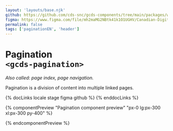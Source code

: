 ```yaml
---
layout: 'layouts/base.njk'
github: https://github.com/cds-snc/gcds-components/tree/main/packages/web/src/components/gcds-pagination
figma: https://www.figma.com/file/mh2maMG2NBtk41k1O1UGHV/Canadian-Digital-Service%E2%80%A8---GC-Design-System?type=design&node-id=1431-4617&mode=design&t=Z9AVq2wKmGmXJc7j-0
permalink: false
tags: ['paginationEN', 'header']
---
```


# Pagination <br>`<gcds-pagination>`

_Also called: page index, page navigation._

Pagination is a division of content into multiple linked pages.

{% docLinks locale stage figma github %}
{% enddocLinks %}

{% componentPreview "Pagination component preview" "px-0 lg:px-300 xl:px-300 py-400" %}
<gcds-pagination label="Simple pagination example" display="simple" previous-href="#" next-href="#" previous-label="Title of page" next-label="3 of 3">
</gcds-pagination>

<gcds-pagination label="List pagination example" display="list" total-pages="15" current-page="9">
</gcds-pagination>
{% endcomponentPreview %}
